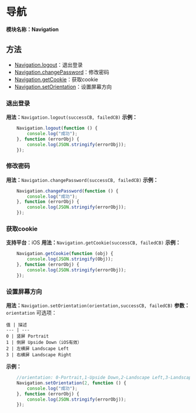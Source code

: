 # 导航
**模块名称：Navigation**

## 方法
* [Navigation.logout](#退出登录)：退出登录
* [Navigation.changePassword](#修改密码)：修改密码
* [Navigation.getCookie](#获取cookie)：获取cookie
* [Navigation.setOrientation](#设置屏幕方向)：设置屏幕方向

### 退出登录
**用法：**`Navigation.logout(successCB, failedCB)`
**示例：**

```js
    Navigation.logout(function () {
        console.log("成功");
    }, function (errorObj) {
        console.log(JSON.stringify(errorObj));
    });
```

### 修改密码
**用法：**`Navigation.changePassword(successCB, failedCB)`
**示例：**

```js
    Navigation.changePassword(function () {
        console.log("成功");
    }, function (errorObj) {
        console.log(JSON.stringify(errorObj));
    });
```

### 获取cookie
**支持平台**：iOS
**用法：**`Navigation.getCookie(successCB, failedCB)`
**示例：**

```js
    Navigation.getCookie(function (obj) {
        console.log(JSON.stringify(Obj));
    }, function (errorObj) {
        console.log(JSON.stringify(errorObj));
    });
```

### 设置屏幕方向
**用法：**`Navigation.setOrientation(orientation,successCB, failedCB)`
**参数：**
`orientation` 可选项：

    值 | 描述
    --- | ---
    0 | 竖屏 Portrait
    1 | 倒屏 Upside Down（iOS有效）
    2 | 左横屏 Landscape Left
    3 | 右横屏 Landscape Right

**示例：**

```js
    //orientation: 0-Portrait,1-Upside Down,2-Landscape Left,3-Landscape Right
    Navigation.setOrientation(2, function () {
        console.log("成功");
    }, function (errorObj) {
        console.log(JSON.stringify(errorObj));
    });
```